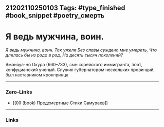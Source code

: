 21202110250103
Tags: #type_finished #book_snippet #poetry_смерть
---
# Я ведь мужчина, воин.

*Я ведь мужчина, воин.
Так ужели
Без славы суждено мне умереть,
Что длилась бы из рода в род,
На десять тысяч поколений?*

Яманоуэ-но Окура (660–733), сын корейского иммигранта, поэт, конфуцианский ученый. Служил губернатором нескольких провинций, был наставником кронпринца. 

---
### Zero-Links
- [[00 (book) Предсмертные Стихи Самураев]]
---
### Links
